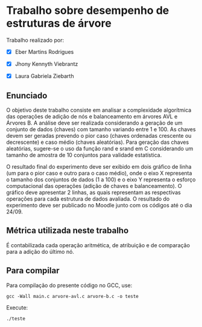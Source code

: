 # Trabalho sobre desempenho de estruturas de árvore

Trabalho realizado por:

- [x] Eber Martins Rodrigues

- [x] Jhony Kennyth Viebrantz

- [x] Laura Gabriela Ziebarth

## Enunciado

O objetivo deste trabalho consiste em analisar a complexidade algorítmica das operações de adição de nós e balanceamento em árvores AVL e Árvores B. A análise deve ser realizada considerando a geração de um conjunto de dados (chaves) com tamanho variando entre 1 e 100. As chaves devem ser geradas prevendo o pior caso (chaves ordenadas crescente ou decrescente) e caso médio (chaves aleatórias). Para geração das chaves aleatórias, sugere-se o uso da função rand e srand em C considerando um tamanho de amostra de 10 conjuntos para validade estatística.

O resultado final do experimento deve ser exibido em dois gráfico de linha (um para o pior caso e outro para o caso médio), onde o eixo X representa o tamanho dos conjuntos de dados (1 a 100) e o eixo Y representa o esforço computacional das operações (adição de chaves e balanceamento). O gráfico deve apresentar 2 linhas, as quais representam as respectivas operações para cada estrutura de dados avaliada. O resultado do experimento deve ser publicado no Moodle junto com os códigos até o dia 24/09.

## Métrica utilizada neste trabalho

É contabilizada cada operação aritmética, de atribuição e de comparação para a adição do último nó.

## Para compilar

Para compilação do presente código no GCC, use:

 ```gcc -Wall main.c arvore-avl.c arvore-b.c -o teste```

 Execute:

 ```./teste```

